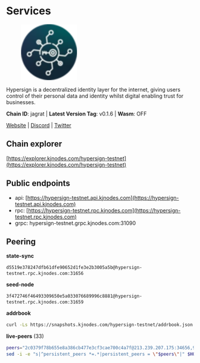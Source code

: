 # Services

<figure><img src="https://raw.githubusercontent.com/kj89/cosmos-images/main/logos/hypersign.png" width="150" alt=""><figcaption></figcaption></figure>

Hypersign is a decentralized identity layer for the internet, giving  users control of their personal data and identity whilst digital  enabling trust for businesses.

**Chain ID**: jagrat | **Latest Version Tag**: v0.1.6 | **Wasm**: OFF

[Website](https://hypersign.id) | [Discord](https://discord.gg/DmuUjMrHVw) | [Twitter](https://twitter.com/hypersignchain)




## Chain explorer
[https://explorer.kjnodes.com/hypersign-testnet](https://explorer.kjnodes.com/hypersign-testnet)

## Public endpoints

* api: [https://hypersign-testnet.api.kjnodes.com](https://hypersign-testnet.api.kjnodes.com)
* rpc: [https://hypersign-testnet.rpc.kjnodes.com](https://hypersign-testnet.rpc.kjnodes.com)
* grpc: hypersign-testnet.grpc.kjnodes.com:31090

## Peering

**state-sync**

```text
d5519e378247dfb61dfe90652d1fe3e2b3005a5b@hypersign-testnet.rpc.kjnodes.com:31656
```

**seed-node**

```text
3f472746f46493309650e5a033076689996c8881@hypersign-testnet.rpc.kjnodes.com:31659
```

**addrbook**
```bash
curl -Ls https://snapshots.kjnodes.com/hypersign-testnet/addrbook.json > $HOME/.hid-node/config/addrbook.json
```

**live-peers** (33)
```bash
peers="2c0379f78b655e8a386cb477e3cf3cae700c4a7f@213.239.207.175:34656,934324c3b4318d8438954d19a82673a3d218951b@142.132.209.236:10956,5e4fc955b23ab00f6a07cb6d56e89aafac0c85ff@167.86.85.122:26656,23eff008c88dcc60ef9a71f2fb469c472679c35e@136.243.88.91:5040,d72875380d7b0b68f071623996bd5a86b7491287@116.202.227.117:31656,bd2ae9f1c42183104719f7c44be078bb7d282a61@65.109.92.241:11056,620478e35ba6740f0afb2a0dd6ca9b34765bc60e@65.109.30.12:60856,0c6758a3f4554bbc67da73993bbb697764c5c534@38.242.142.227:26656,a3f3d6dba11bfe080693938666064b2324fbaccf@88.99.164.158:11056,d5519e378247dfb61dfe90652d1fe3e2b3005a5b@65.109.68.190:31656,4e08d5b0cb43c8d5ffc42987a5166bab2a04a93b@65.109.92.240:21066,efcb16ec33d8e6233d1068fff679c6fd64bf5802@65.108.225.158:10956,62c3f3e5214495593ad204f3c6cd879f3f4ed6a9@5.9.79.121:26656,36e79994ea07d50e97f63d44860645009978d590@185.196.20.153:26656,9876d1b1e5b5968c1c729559325dd909f93c1d34@65.108.238.61:56656,fbc7ce82f02e24257395dc0310ad2921ea61e199@65.109.92.148:61156,eaf27acc810a3d6728dde972ebad26810cce0ae6@65.108.229.233:26656,1e3f0aeb6f2a2017b122af2461a75c9695790954@65.108.233.109:10956,1de2abae74a4c5fd7d96d9869ef02187f81498f0@134.209.238.66:26656,610843eda2f0388cb8e75917e8c1f63350bd3bd1@154.26.131.130:16656,aa8c0064e866dc57b341a389006df8925a0718fe@5.161.55.130:31656,1380864bb38481fef4b2358026a5ed53fc027679@95.214.52.206:26656,cf94099349980f9593a3f0362c85fe7c6eda8b14@8.219.48.59:26656,54f5df8d6516ead7099191776d9ee2048e0ec947@95.214.53.46:26656,c1b6d86f46eab9d0aa2e4399cddb9cf05d13621a@65.108.206.118:60556,d7c9b9a3c3a6c5f4ccdfb37a8358755b277271c1@3.110.226.164:26656,d92268c246e02a54103f7098b901b876c88f006e@5.161.130.108:26656,ce6686036f6554deb0490103dcc201172e7c3f2f@81.0.220.131:26656,7ac746f53266043a92a05db06d1306b4e5f7e7c8@65.109.112.20:11014,de1f980cc59bdb2457202768d4b4d964d783789e@167.235.21.165:36656,55b3cf307182091e60b774712733231a8cc7f448@89.163.132.156:31656,7d85caec437cc8c0a504d6ab3b18fd07c173b2fb@94.130.219.37:26001,70f00c612c1d681a04244749a56f3a35e9be1420@65.108.194.40:28765"
sed -i -e "s|^persistent_peers *=.*|persistent_peers = \"$peers\"|" $HOME/.hid-node/config/config.toml
```
